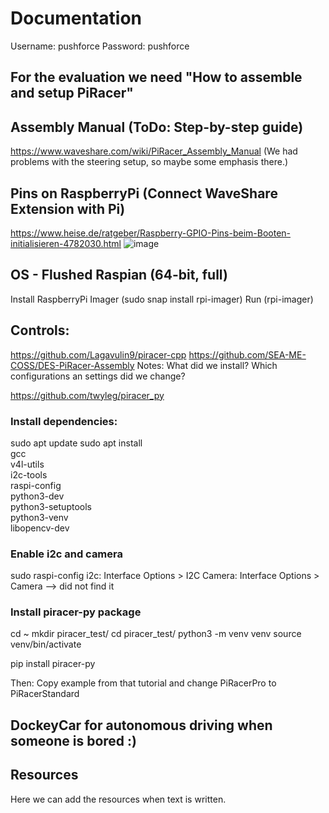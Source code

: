 # Documentation

Username: pushforce
Password: pushforce

## For the evaluation we need "How to assemble and setup PiRacer"

## Assembly Manual (ToDo: Step-by-step guide)
https://www.waveshare.com/wiki/PiRacer_Assembly_Manual
(We had problems with the steering setup, so maybe some emphasis there.)

## Pins on RaspberryPi (Connect WaveShare Extension with Pi)
https://www.heise.de/ratgeber/Raspberry-GPIO-Pins-beim-Booten-initialisieren-4782030.html
![image](https://github.com/user-attachments/assets/d3c51b6d-1626-4ef8-b6f1-5a068d44ca26)

## OS - Flushed Raspian (64-bit, full)
Install RaspberryPi Imager (sudo snap install rpi-imager)
Run (rpi-imager)

## Controls:
https://github.com/Lagavulin9/piracer-cpp
https://github.com/SEA-ME-COSS/DES-PiRacer-Assembly
Notes: What did we install? Which configurations an settings did we change?

https://github.com/twyleg/piracer_py
### Install dependencies:
sudo apt update
sudo apt install \
    gcc \
    v4l-utils \
    i2c-tools \
    raspi-config \
    python3-dev \
    python3-setuptools \
    python3-venv \
    libopencv-dev

### Enable i2c and camera
sudo raspi-config
i2c: Interface Options > I2C
Camera: Interface Options > Camera --> did not find it

### Install piracer-py package
cd ~
mkdir piracer_test/
cd piracer_test/
python3 -m venv venv
source venv/bin/activate

pip install piracer-py

Then: Copy example from that tutorial and change PiRacerPro to PiRacerStandard


## DockeyCar for autonomous driving when someone is bored :)


## Resources
Here we can add the resources when text is written.
